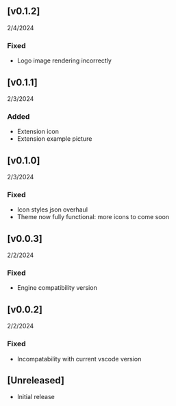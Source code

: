 ## [v0.1.2]
2/4/2024

### Fixed
- Logo image rendering incorrectly

## [v0.1.1]
2/3/2024

### Added
- Extension icon
- Extension example picture

## [v0.1.0]
2/3/2024

### Fixed
- Icon styles json overhaul
- Theme now fully functional: more icons to come soon

## [v0.0.3]
2/2/2024

### Fixed
- Engine compatibility version

## [v0.0.2]
2/2/2024

### Fixed
- Incompatability with current vscode version



## [Unreleased]

- Initial release